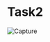 # Task2

![Capture](https://github.com/moekhodry11/IEEE-SSCS-Embedded-System/assets/86708003/f44411b9-8381-482f-84ee-985aee8e106a)
